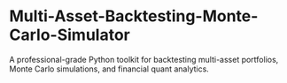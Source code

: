 # Multi-Asset-Backtesting-Monte-Carlo-Simulator
A professional-grade Python toolkit for backtesting multi-asset portfolios, Monte Carlo simulations, and financial quant analytics.
